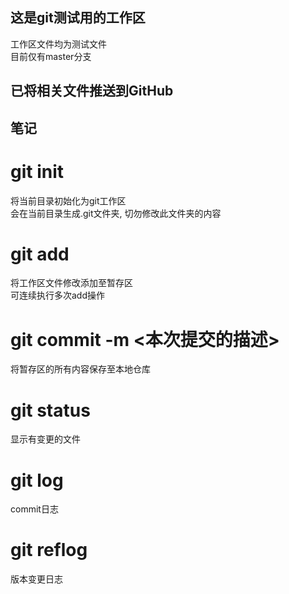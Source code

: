 ## 这是git测试用的工作区
工作区文件均为测试文件</br>
目前仅有master分支

## 已将相关文件推送到GitHub

## 笔记
# git init
将当前目录初始化为git工作区</br>
会在当前目录生成.git文件夹, 切勿修改此文件夹的内容
# git add <file name>
将工作区文件修改添加至暂存区</br>
可连续执行多次add操作
# git commit -m <本次提交的描述>
将暂存区的所有内容保存至本地仓库
# git status
显示有变更的文件
# git log
commit日志
# git reflog
版本变更日志
